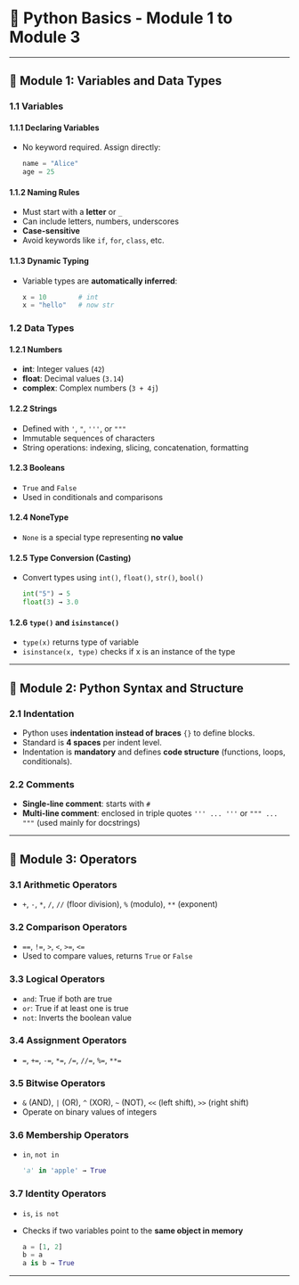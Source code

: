 # 🧩 Python Basics - Module 1 to Module 3

---

## 🔹 Module 1: Variables and Data Types

### 1.1 Variables

#### 1.1.1 Declaring Variables

* No keyword required. Assign directly:

  ```python
  name = "Alice"
  age = 25
  ```

#### 1.1.2 Naming Rules

* Must start with a **letter** or `_`
* Can include letters, numbers, underscores
* **Case-sensitive**
* Avoid keywords like `if`, `for`, `class`, etc.

#### 1.1.3 Dynamic Typing

* Variable types are **automatically inferred**:

  ```python
  x = 10        # int
  x = "hello"   # now str
  ```

### 1.2 Data Types

#### 1.2.1 Numbers

* **int**: Integer values (`42`)
* **float**: Decimal values (`3.14`)
* **complex**: Complex numbers (`3 + 4j`)

#### 1.2.2 Strings

* Defined with `'`, `"`, `'''`, or `"""`
* Immutable sequences of characters
* String operations: indexing, slicing, concatenation, formatting

#### 1.2.3 Booleans

* `True` and `False`
* Used in conditionals and comparisons

#### 1.2.4 NoneType

* `None` is a special type representing **no value**

#### 1.2.5 Type Conversion (Casting)

* Convert types using `int()`, `float()`, `str()`, `bool()`

  ```python
  int("5") → 5
  float(3) → 3.0
  ```

#### 1.2.6 `type()` and `isinstance()`

* `type(x)` returns type of variable
* `isinstance(x, type)` checks if x is an instance of the type

---

## 🔹 Module 2: Python Syntax and Structure

<!-- Will talk later -->
### 2.1 Indentation 
- Python uses **indentation instead of braces** `{}` to define blocks.
- Standard is **4 spaces** per indent level.
- Indentation is **mandatory** and defines **code structure** (functions, loops, conditionals).

### 2.2 Comments
- **Single-line comment**: starts with `#`
- **Multi-line comment**: enclosed in triple quotes `''' ... '''` or `""" ... """` (used mainly for docstrings)

---

## 🔹 Module 3: Operators

### 3.1 Arithmetic Operators

* `+`, `-`, `*`, `/`, `//` (floor division), `%` (modulo), `**` (exponent)

### 3.2 Comparison Operators

* `==`, `!=`, `>`, `<`, `>=`, `<=`
* Used to compare values, returns `True` or `False`

### 3.3 Logical Operators

* `and`: True if both are true
* `or`: True if at least one is true
* `not`: Inverts the boolean value

### 3.4 Assignment Operators

* `=`, `+=`, `-=`, `*=`, `/=`, `//=`, `%=`, `**=`

### 3.5 Bitwise Operators

* `&` (AND), `|` (OR), `^` (XOR), `~` (NOT), `<<` (left shift), `>>` (right shift)
* Operate on binary values of integers

### 3.6 Membership Operators

* `in`, `not in`

  ```python
  'a' in 'apple' → True
  ```

### 3.7 Identity Operators

* `is`, `is not`
* Checks if two variables point to the **same object in memory**

  ```python
  a = [1, 2]
  b = a
  a is b → True
  ```

---